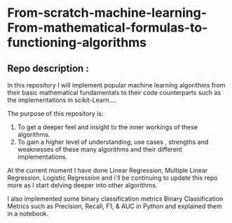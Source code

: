 # From-scratch-machine-learning-From-mathematical-formulas-to-functioning-algorithms

## Repo description : 

In this repository I will implement popular machine learning algorithms from their basic mathematical fundamentals to their code counterparts such as the implementations in scikit-Learn....

The purpose of this repository is:

1. To get a deeper feel and insight to the inner workings of these algorithms.
2. To gain a higher level of understanding, use cases , strengths and weaknesses of these many algorithms and their different implementations.

At the current moment I have done Linear Regression, Multiple Linear Regression, Logistic Regression and i'll be continuing to update this repo more as I start delving deeper into other algorithms.

I also implemented some binary classification metrics Binary Classification Metrics such as Precision, Recall, F1, & AUC in Python and explained them in a notebook.
